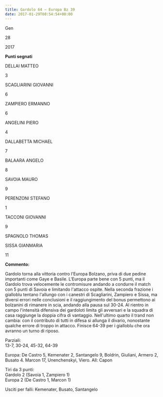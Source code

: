 ```yaml
---
title: Gardolo 64 – Europa Bz 39
date: 2017-01-29T08:54:54+00:00
---
```

Gen

28

2017

**Punti segnati**

DELLAI MATTEO

3

SCAGLIARINI GIOVANNI

6

ZAMPIERO ERMANNO

6

ANGELINI PIERO

4

DALLABETTA MICHAEL

7

BALAARA ANGELO

8

SAVOIA MAURO

9

PERENZONI STEFANO

1

TACCONI GIOVANNI

9

SPAGNOLO THOMAS

SISSA GIANMARIA

11

**Commento:**

Gardolo torna alla vittoria contro l'Europa Bolzano, priva di due pedine importanti come Gaye e Basile. L'Europa parte bene con 5 punti, ma il Gardolo trova velocemente le contromisure andando a condurre il match con 5 punti di Savoia e limitando l'attacco ospite. Nella seconda frazione i gialloblu tentano l'allungo con i canestri di Scagliarini, Zampiero e Sissa, ma diversi errori nelle conclusioni e il raggiungimento del bonus permettono ai bolzanini di rimanere in scia, andando alla pausa sul 30-24. Al rientro in campo l'intensità difensiva dei gardoloti limita gli avversari e la squadra di casa raggiunge la doppia cifra di vantaggio. Nell'ultimo quarto il trand non cambia: con il contributo di tutti in difesa si allunga il divario, nonostante qualche errore di troppo in attacco. Finisce 64-39 per i gialloblu che ora avranno un turno di riposo.

Parziali:  
13-7, 30-24, 45-32, 64-39

Europa: De Castro 5, Kemenater 2, Santangelo 9, Boldrin, Giuliani, Armero 2, Busato 4. Marcon 17, Unenchenskyi, Viero. All: Capon

Tiri da 3 punti:  
Gardolo 2 (Savoia 1, Zampiero 1)  
Europa 2 (De Castro 1, Marcon 1)

Usciti per falli: Kemenater, Busato, Santangelo